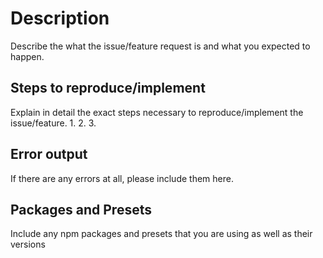 # Description

Describe the what the issue/feature request is and what you expected to happen.

## Steps to reproduce/implement

Explain in detail the exact steps necessary to reproduce/implement the issue/feature.
1.
2.
3.

## Error output

If there are any errors at all, please include them here.

## Packages and Presets

Include any npm packages and presets that you are using as well as their versions
